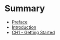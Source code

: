 # Summary

* [Preface](preface.md)
* [Introduction](README.md)
* [CH1 - Getting Started](ch1-getting-started.md)


